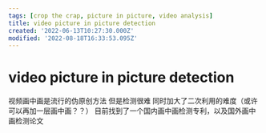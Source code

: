 ```yaml
---
tags: [crop the crap, picture in picture, video analysis]
title: video picture in picture detection
created: '2022-06-13T10:27:30.000Z'
modified: '2022-08-18T16:33:53.095Z'
---
```


# video picture in picture detection

视频画中画是流行的伪原创方法 但是检测很难 同时加大了二次利用的难度（或许可以再加一层画中画？？）
目前找到了一个国内画中画检测专利，以及国外画中画检测论文
